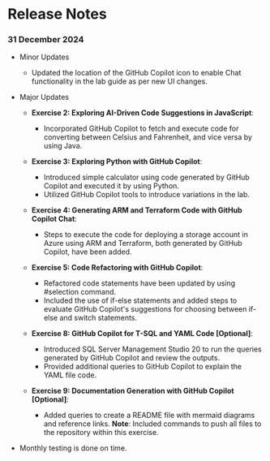 # Release Notes

### 31 December 2024

- Minor Updates

  - Updated the location of the GitHub Copilot icon to enable Chat functionality in the lab guide as per new UI changes.

- Major Updates

    - **Exercise 2: Exploring AI-Driven Code Suggestions in JavaScript**:
      - Incorporated GitHub Copilot to fetch and execute code for converting between Celsius and Fahrenheit, and vice versa by using Java.

    - **Exercise 3: Exploring Python with GitHub Copilot**:
       - Introduced simple calculator using code generated by GitHub Copilot and executed it by using Python.
       - Utilized GitHub Copilot tools to introduce variations in the lab.

    - **Exercise 4: Generating ARM and Terraform Code with GitHub Copilot Chat**:
       - Steps to execute the code for deploying a storage account in Azure using ARM and Terraform, both generated by GitHub Copilot, have been added.

    - **Exercise 5: Code Refactoring with GitHub Copilot**:
      - Refactored code statements have been updated by using #selection command.
      - Included the use of if-else statements and added steps to evaluate GitHub Copilot's suggestions for choosing between if-else and switch statements. 

    - **Exercise 8: GitHub Copilot for T-SQL and YAML Code [Optional]**:
      - Introduced SQL Server Management Studio 20 to run the queries generated by GitHub Copilot and review the outputs. 
      - Provided additional queries to GitHub Copilot to explain the YAML file code. 

    - **Exercise 9: Documentation Generation with GitHub Copilot [Optional]**:
      - Added queries to create a README file with mermaid diagrams and reference links.
          **Note**: Included commands to push all files to the repository within this exercise.

- Monthly testing is done on time.

